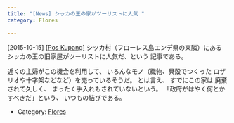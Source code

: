 ```yaml
---
title: "[News] シッカの王の家がツーリストに人気 "
category: Flores

---
```


[2015-10-15] [[Pos Kupang]](http://bit.ly/1jCQdhk)  シッカ村（フローレス島エンデ県の東隣）にある
シッカの王の旧家屋がツーリストに人気だ、という
記事である。

<!--more-->

近くの主婦がこの機会を利用して、
いろんなモノ（織物、貝殻でつくった
ロザリオや十字架などなど）を売っているそうだ。
とは言え、
すでにこの家は
廃棄されて久しく、
まったく手入れもされていないという。
「政府がはやく何とかすべきだ」という、
いつもの結びである。

- Category: [Flores](https://merapano.github.io/categories.html#Flores)

